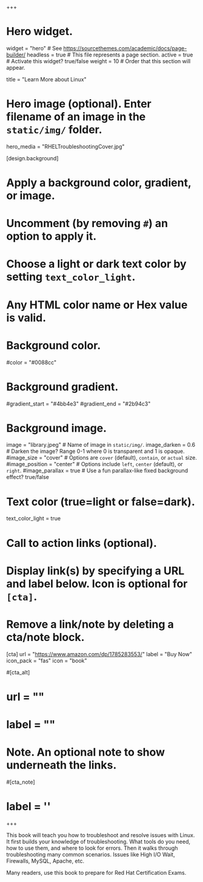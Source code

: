 +++
# Hero widget.
widget = "hero"  # See https://sourcethemes.com/academic/docs/page-builder/
headless = true  # This file represents a page section.
active = true  # Activate this widget? true/false
weight = 10  # Order that this section will appear.

title = "Learn More about Linux"

# Hero image (optional). Enter filename of an image in the `static/img/` folder.
hero_media = "RHELTroubleshootingCover.jpg"

[design.background]
  # Apply a background color, gradient, or image.
  #   Uncomment (by removing `#`) an option to apply it.
  #   Choose a light or dark text color by setting `text_color_light`.
  #   Any HTML color name or Hex value is valid.

  # Background color.
  #color = "#0088cc"
  
  # Background gradient.
  #gradient_start = "#4bb4e3"
  #gradient_end = "#2b94c3"
  
  # Background image.
  image = "library.jpeg"  # Name of image in `static/img/`.
  image_darken = 0.6  # Darken the image? Range 0-1 where 0 is transparent and 1 is opaque.
  #image_size = "cover"  #  Options are `cover` (default), `contain`, or `actual` size.
  #image_position = "center"  # Options include `left`, `center` (default), or `right`.
  #image_parallax = true  # Use a fun parallax-like fixed background effect? true/false
  
  # Text color (true=light or false=dark).
  text_color_light = true

# Call to action links (optional).
#   Display link(s) by specifying a URL and label below. Icon is optional for `[cta]`.
#   Remove a link/note by deleting a cta/note block.
[cta]
  url = "https://www.amazon.com/dp/1785283553/"
  label = "Buy Now"
  icon_pack = "fas"
  icon = "book"
  
#[cta_alt]
#  url = ""
#  label = ""

# Note. An optional note to show underneath the links.
#[cta_note]
#  label = ''
+++

This book will teach you how to troubleshoot and resolve issues with Linux. It first builds your knowledge of troubleshooting. What tools do you need, how to use them, and where to look for errors. Then it walks through troubleshooting many common scenarios. Issues like High I/O Wait, Firewalls, MySQL, Apache, etc.

Many readers, use this book to prepare for Red Hat Certification Exams.
